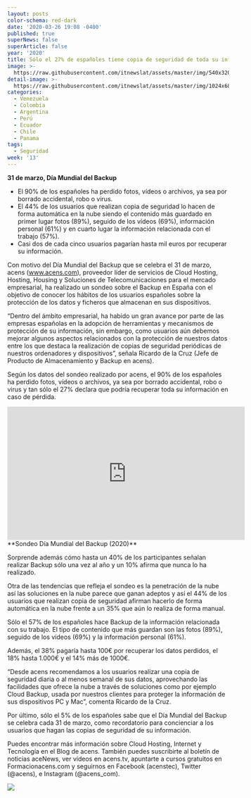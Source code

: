 ```yaml
---
layout: posts
color-schema: red-dark
date: '2020-03-26 19:08 -0400'
published: true
superNews: false
superArticle: false
year: '2020'
title: Sólo el 27% de españoles tiene copia de seguridad de toda su información
image: >-
  https://raw.githubusercontent.com/itnewslat/assets/master/img/540x320/Robo-Datos-p.jpg
detail-image: >-
  https://raw.githubusercontent.com/itnewslat/assets/master/img/1024x680/Robo-Datos-g.jpg
categories:
  - Venezuela
  - Colombia
  - Argentina
  - Perú
  - Ecuador
  - Chile
  - Panama
tags:
  - Seguridad
week: '13'
---
```

**31 de marzo, Día Mundial del Backup**

- El 90% de los españoles ha perdido fotos, vídeos o archivos, ya sea por borrado accidental, robo o virus.
- El 44% de los usuarios que realizan copia de seguridad lo hacen de forma automática en la nube siendo el contenido más guardado en primer lugar fotos (89%), seguido de los vídeos (69%), información personal (61%) y en cuarto lugar la información relacionada con el trabajo (57%).
- Casi dos de cada cinco usuarios pagarían hasta mil euros por recuperar su información.
 
Con motivo del Día Mundial del Backup que se celebra el 31 de marzo, acens (www.acens.com), proveedor líder de servicios de Cloud Hosting, Hosting, Housing y Soluciones de Telecomunicaciones para el mercado empresarial, ha realizado un sondeo sobre el Backup en España con el objetivo de conocer los hábitos de los usuarios españoles sobre la protección de los datos y ficheros que almacenan en sus dispositivos.
 
“Dentro del ámbito empresarial, ha habido un gran avance por parte de las empresas españolas en la adopción de herramientas y mecanismos de protección de su información, sin embargo, como usuarios aún debemos mejorar algunos aspectos relacionados con la protección de nuestros datos entre los que destaca la realización de copias de seguridad periódicas de nuestros ordenadores y dispositivos”, señala Ricardo de la Cruz (Jefe de Producto de Almacenamiento y Backup en acens). 
 
Según los datos del sondeo realizado por acens, el 90% de los españoles ha perdido fotos, vídeos o archivos, ya sea por borrado accidental, robo o virus y tan sólo el 27% declara que podría recuperar toda su información en caso de pérdida. 
 
 <iframe width="540" height="303" src="https://www.youtube.com/embed/EHhbjz_BvNQ" frameborder="0" allow="accelerometer; autoplay; encrypted-media; gyroscope; picture-in-picture" allowfullscreen></iframe>
**Sondeo Día Mundial del Backup (2020)**

Sorprende además cómo hasta un 40% de los participantes señalan realizar Backup sólo una vez al año y un 10% afirma que nunca lo ha realizado.
 
Otra de las tendencias que refleja el sondeo es la penetración de la nube así las soluciones en la nube parece que ganan adeptos y así el 44% de los usuarios que realizan copia de seguridad afirman hacerlo de forma automática en la nube frente a un 35% que aún lo realiza de forma manual. 
 
Sólo el 57% de los españoles hace Backup de la información relacionada con su trabajo. El tipo de contenido que más guardan son las fotos (89%), seguido de los vídeos (69%) y la información personal (61%). 
 
Además, el 38% pagaría hasta 100€ por recuperar los datos perdidos, el 18% hasta 1.000€ y el 14% más de 1000€. 
 
“Desde acens recomendamos a los usuarios realizar una copia de seguridad diaria o al menos semanal de sus datos, aprovechando las facilidades que ofrece la nube a través de soluciones como por ejemplo Cloud Backup, usada por nuestros clientes para proteger la información de sus dispositivos PC y Mac”, comenta Ricardo de la Cruz.
 
Por último, sólo el 5% de los españoles sabe que el Día Mundial del Backup se celebra cada 31 de marzo, como recordatorio para concienciar a los usuarios que hagan las copias de seguridad de su información. 
 
Puedes encontrar más información sobre Cloud Hosting, Internet y Tecnología en el Blog de acens. También puedes suscribirte al boletín de noticias aceNews, ver vídeos en acens.tv, apuntarte a cursos gratuitos en Formacionacens.com y seguirnos en Facebook (acenstec), Twitter (@acens), e Instagram (@acens_com).

<img src="https://tracker.metricool.com/c3po.jpg?hash=56f88a41e39ab42c063cc51676587a04"/>